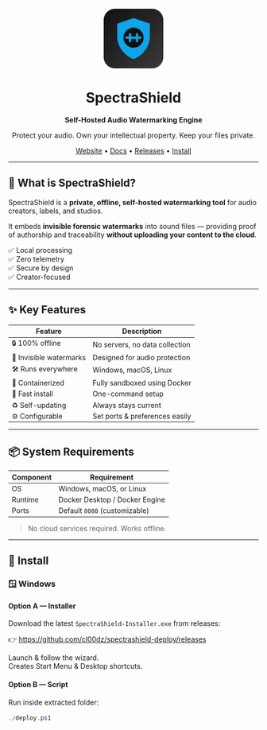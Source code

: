 <p align="center">
  <img src="assets/download.svg" width="120" />
</p>

<h1 align="center">SpectraShield</h1>
<p align="center"><b>Self-Hosted Audio Watermarking Engine</b></p>

<p align="center">Protect your audio. Own your intellectual property. Keep your files private.</p>

<p align="center">
  <a href="#">Website</a> •
  <a href="#">Docs</a> •
  <a href="https://github.com/cl00dz/spectrashield-deploy/releases">Releases</a> •
  <a href="#-install">Install</a>
</p>

---

## 🎯 What is SpectraShield?

SpectraShield is a **private, offline, self-hosted watermarking tool** for audio creators, labels, and studios.

It embeds **invisible forensic watermarks** into sound files — providing proof of authorship and traceability **without uploading your content to the cloud**.

✅ Local processing  
✅ Zero telemetry  
✅ Secure by design  
✅ Creator-focused  

---

## ✨ Key Features

| Feature | Description |
|--------|------------|
🔒 100% offline | No servers, no data collection  
🎵 Invisible watermarks | Designed for audio protection  
🛠️ Runs everywhere | Windows, macOS, Linux  
🐳 Containerized | Fully sandboxed using Docker  
🚀 Fast install | One-command setup  
♻️ Self-updating | Always stays current  
⚙️ Configurable | Set ports & preferences easily  

---

## 📦 System Requirements

| Component | Requirement |
|---|---|
OS | Windows, macOS, or Linux  
Runtime | Docker Desktop / Docker Engine  
Ports | Default `8080` (customizable)  

> No cloud services required. Works offline.

---

## 🚀 Install

### 🪟 **Windows**

#### Option A — Installer
Download the latest `SpectraShield-Installer.exe` from releases:

👉 https://github.com/cl00dz/spectrashield-deploy/releases

Launch & follow the wizard.  
Creates Start Menu & Desktop shortcuts.

#### Option B — Script
Run inside extracted folder:

```powershell
./deploy.ps1
